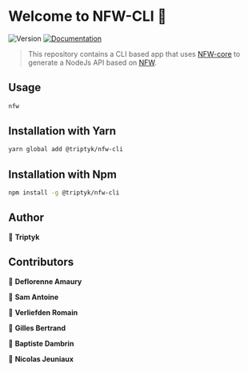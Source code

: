 # Welcome to NFW-CLI 🦊
![Version](https://img.shields.io/badge/version-0.0.2-blue.svg?cacheSeconds=2592000)
[![Documentation](https://img.shields.io/badge/documentation-yes-brightgreen.svg)](https://github.com/TRIPTYK/nfw-cli/docs)

> This repository contains a CLI based app that uses [NFW-core](https://github.com/TRIPTYK/nfw-core) to generate a NodeJs API based on [NFW](https://github.com/TRIPTYK/nfw).

## Usage

```sh
nfw
```

## Installation with Yarn

```sh
yarn global add @triptyk/nfw-cli
```

## Installation with Npm

```sh
npm install -g @triptyk/nfw-cli 
```

## Author

👤 **Triptyk**

## Contributors

👤 **Deflorenne Amaury**

👤 **Sam Antoine**

👤 **Verliefden Romain**

👤 **Gilles Bertrand**

👤 **Baptiste Dambrin**

👤 **Nicolas Jeuniaux**
